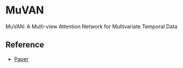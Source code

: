 # MuVAN
MuVAN: A Multi-view Attention Network for Multivariate Temporal Data

## Reference
- [Paper](http://www.acsu.buffalo.edu/~yaqingwa/files/18/icdm18b_muvan.pdf)
